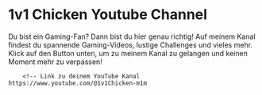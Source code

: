# 1v1 Chicken  Youtube Channel
 Du bist ein Gaming-Fan? Dann bist du hier genau richtig! Auf meinem Kanal findest du spannende Gaming-Videos, lustige Challenges und vieles mehr. 
            Klick auf den Button unten, um zu meinem Kanal zu gelangen und keinen Moment mehr zu verpassen!
      
        
        <!-- Link zu deinem YouTube Kanal https://www.youtube.com/@1v1Chicken-m1m

